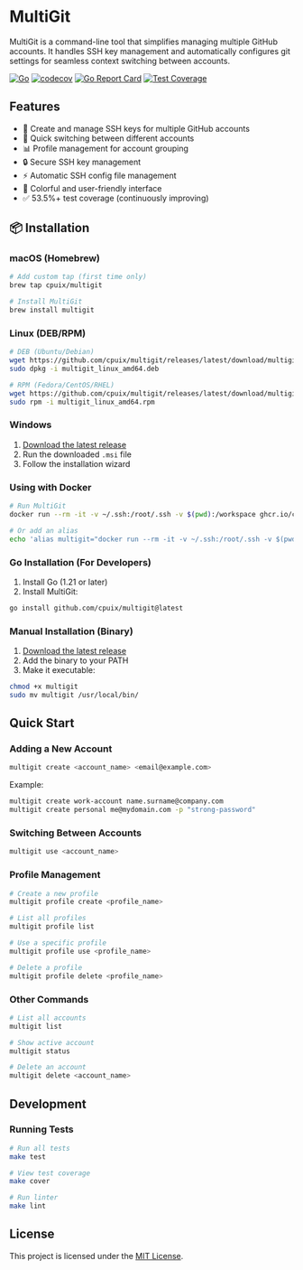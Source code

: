 # MultiGit

MultiGit is a command-line tool that simplifies managing multiple GitHub accounts. It handles SSH key management and automatically configures git settings for seamless context switching between accounts.

[![Go](https://github.com/cpuix/multigit/actions/workflows/test.yml/badge.svg)](https://github.com/cpuix/multigit/actions/workflows/test.yml)
[![codecov](https://codecov.io/gh/cpuix/multigit/graph/badge.svg?token=YOUR-TOKEN)](https://codecov.io/gh/cpuix/multigit)
[![Go Report Card](https://goreportcard.com/badge/github.com/cpuix/multigit)](https://goreportcard.com/report/github.com/cpuix/multigit)
[![Test Coverage](https://img.shields.io/badge/coverage-53.5%25-green)](https://github.com/cpuix/multigit/actions)

## Features

- 🚀 Create and manage SSH keys for multiple GitHub accounts
- 🔄 Quick switching between different accounts
- 📊 Profile management for account grouping
- 🔒 Secure SSH key management
- ⚡ Automatic SSH config file management
- 🎨 Colorful and user-friendly interface
- ✅ 53.5%+ test coverage (continuously improving)

## 📦 Installation

### macOS (Homebrew)

```bash
# Add custom tap (first time only)
brew tap cpuix/multigit

# Install MultiGit
brew install multigit
```

### Linux (DEB/RPM)

```bash
# DEB (Ubuntu/Debian)
wget https://github.com/cpuix/multigit/releases/latest/download/multigit_linux_amd64.deb
sudo dpkg -i multigit_linux_amd64.deb

# RPM (Fedora/CentOS/RHEL)
wget https://github.com/cpuix/multigit/releases/latest/download/multigit_linux_amd64.rpm
sudo rpm -i multigit_linux_amd64.rpm
```

### Windows

1. [Download the latest release](https://github.com/cpuix/multigit/releases/latest)
2. Run the downloaded `.msi` file
3. Follow the installation wizard

### Using with Docker

```bash
# Run MultiGit
docker run --rm -it -v ~/.ssh:/root/.ssh -v $(pwd):/workspace ghcr.io/cpuix/multigit:latest

# Or add an alias
echo 'alias multigit="docker run --rm -it -v ~/.ssh:/root/.ssh -v $(pwd):/workspace ghcr.io/cpuix/multigit:latest"' >> ~/.bashrc
```

### Go Installation (For Developers)

1. Install Go (1.21 or later)
2. Install MultiGit:

```bash
go install github.com/cpuix/multigit@latest
```

### Manual Installation (Binary)

1. [Download the latest release](https://github.com/cpuix/multigit/releases/latest)
2. Add the binary to your PATH
3. Make it executable:

```bash
chmod +x multigit
sudo mv multigit /usr/local/bin/
```

## Quick Start

### Adding a New Account

```bash
multigit create <account_name> <email@example.com>
```

Example:
```bash
multigit create work-account name.surname@company.com
multigit create personal me@mydomain.com -p "strong-password"
```

### Switching Between Accounts

```bash
multigit use <account_name>
```

### Profile Management

```bash
# Create a new profile
multigit profile create <profile_name>

# List all profiles
multigit profile list

# Use a specific profile
multigit profile use <profile_name>

# Delete a profile
multigit profile delete <profile_name>
```

### Other Commands

```bash
# List all accounts
multigit list

# Show active account
multigit status

# Delete an account
multigit delete <account_name>
```

## Development

### Running Tests

```bash
# Run all tests
make test

# View test coverage
make cover

# Run linter
make lint
```

## License

This project is licensed under the [MIT License](LICENSE).
